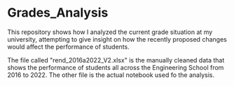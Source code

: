 # Grades_Analysis
This repository shows how I analyzed the current grade situation at my university, attempting to give insight on how the recently proposed changes would affect the performance of students.

The file called "rend_2016a2022_V2.xlsx" is the manually cleaned data that shows the performance of students all across the Engineering School from 2016 to 2022. The other file is the actual notebook used fo the analysis.

